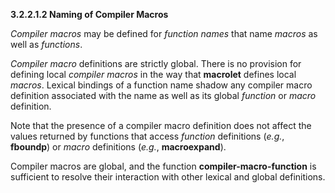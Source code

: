 **3.2.2.1.2 Naming of Compiler Macros** 

*Compiler macros* may be defined for *function names* that name *macros* as well as *functions*. 

*Compiler macro* definitions are strictly global. There is no provision for defining local *compiler macros* in the way that **macrolet** defines local *macros*. Lexical bindings of a function name shadow any compiler macro definition associated with the name as well as its global *function* or *macro* definition. 

Note that the presence of a compiler macro definition does not affect the values returned by functions that access *function* definitions (*e.g.*, **fboundp**) or *macro* definitions (*e.g.*, **macroexpand**).  



Compiler macros are global, and the function **compiler-macro-function** is sufficient to resolve their interaction with other lexical and global definitions. 

